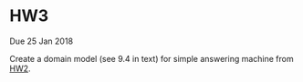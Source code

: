 # HW3
Due 25 Jan 2018

Create a domain model (see 9.4 in text) for simple answering machine from [HW2](https://github.com/CSCI-360-01-2018/360-HW2).
